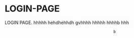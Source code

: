 # LOGIN-PAGE                                             
LOGIN PAGE.                     hhhhh                                  hehdhehhdh                          gvhhhh            hhhhh
                                  hhhhb                          hhh
                       
                                                    b                                                                        
                                                                      
                         
                                     

                                                        
                                                                                                               
                                                                                                                                           
                                                                                  
                                                                                                                                                                                                                                                                                                                  
                                
